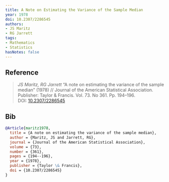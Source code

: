 ```yaml
---
title: A Note on Estimating the Variance of the Sample Median
year: 1978
doi: 10.2307/2286545
authors:
- JS Maritz
- RG Jarrett
tags:
- Mathematics
- Statistics
hasNotes: false
---
```


## Reference

> <i>JS Maritz, RG Jarrett</i> “A note on estimating the variance of the sample median” (1978) // Journal of the American Statistical Association. Publisher: Taylor \& Francis. Vol.&nbsp;73. No&nbsp;361. Pp.&nbsp;194–196. DOI:&nbsp;<a href='https://doi.org/10.2307/2286545'>10.2307/2286545</a>

## Bib

```bib
@Article{maritz1978,
  title = {A note on estimating the variance of the sample median},
  author = {Maritz, JS and Jarrett, RG},
  journal = {Journal of the American Statistical Association},
  volume = {73},
  number = {361},
  pages = {194--196},
  year = {1978},
  publisher = {Taylor \& Francis},
  doi = {10.2307/2286545}
}
```

